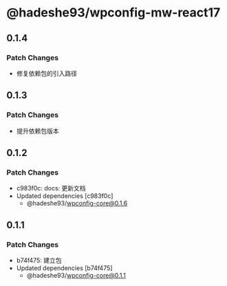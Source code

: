 # @hadeshe93/wpconfig-mw-react17

## 0.1.4

### Patch Changes

- 修复依赖包的引入路径

## 0.1.3

### Patch Changes

- 提升依赖包版本

## 0.1.2

### Patch Changes

- c983f0c: docs: 更新文档
- Updated dependencies [c983f0c]
  - @hadeshe93/wpconfig-core@0.1.6

## 0.1.1

### Patch Changes

- b74f475: 建立包
- Updated dependencies [b74f475]
  - @hadeshe93/wpconfig-core@0.1.1

